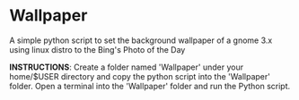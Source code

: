 # Wallpaper
A simple python script to set the background wallpaper of a gnome 3.x using linux distro to the Bing's Photo of the Day

**INSTRUCTIONS**:
Create a folder named 'Wallpaper' under your home/$USER directory and copy the python script into the 'Wallpaper' folder. Open a terminal into the  'Wallpaper' folder and run the Python script. 
